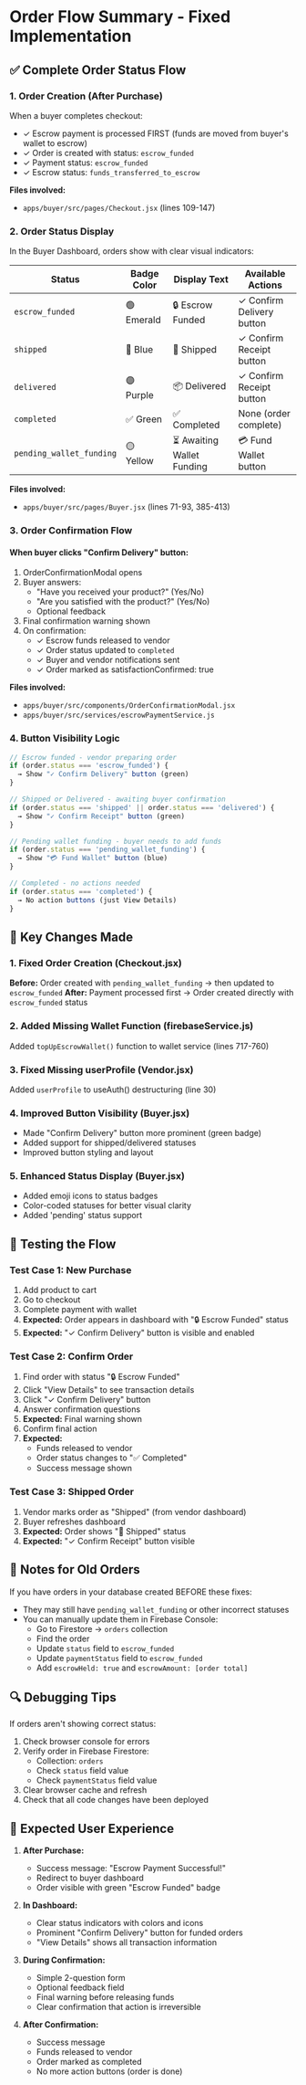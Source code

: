 # Order Flow Summary - Fixed Implementation

## ✅ Complete Order Status Flow

### 1. **Order Creation (After Purchase)**
When a buyer completes checkout:
- ✓ Escrow payment is processed FIRST (funds are moved from buyer's wallet to escrow)
- ✓ Order is created with status: `escrow_funded`
- ✓ Payment status: `escrow_funded`
- ✓ Escrow status: `funds_transferred_to_escrow`

**Files involved:**
- `apps/buyer/src/pages/Checkout.jsx` (lines 109-147)

### 2. **Order Status Display**
In the Buyer Dashboard, orders show with clear visual indicators:

| Status | Badge Color | Display Text | Available Actions |
|--------|-------------|--------------|-------------------|
| `escrow_funded` | 🟢 Emerald | 🔒 Escrow Funded | ✓ Confirm Delivery button |
| `shipped` | 🔵 Blue | 🚚 Shipped | ✓ Confirm Receipt button |
| `delivered` | 🟣 Purple | 📦 Delivered | ✓ Confirm Receipt button |
| `completed` | ✅ Green | ✅ Completed | None (order complete) |
| `pending_wallet_funding` | 🟡 Yellow | ⏳ Awaiting Wallet Funding | 💳 Fund Wallet button |

**Files involved:**
- `apps/buyer/src/pages/Buyer.jsx` (lines 71-93, 385-413)

### 3. **Order Confirmation Flow**

#### When buyer clicks "Confirm Delivery" button:
1. OrderConfirmationModal opens
2. Buyer answers:
   - "Have you received your product?" (Yes/No)
   - "Are you satisfied with the product?" (Yes/No)
   - Optional feedback
3. Final confirmation warning shown
4. On confirmation:
   - ✓ Escrow funds released to vendor
   - ✓ Order status updated to `completed`
   - ✓ Buyer and vendor notifications sent
   - ✓ Order marked as satisfactionConfirmed: true

**Files involved:**
- `apps/buyer/src/components/OrderConfirmationModal.jsx`
- `apps/buyer/src/services/escrowPaymentService.js`

### 4. **Button Visibility Logic**

```javascript
// Escrow funded - vendor preparing order
if (order.status === 'escrow_funded') {
  → Show "✓ Confirm Delivery" button (green)
}

// Shipped or Delivered - awaiting buyer confirmation  
if (order.status === 'shipped' || order.status === 'delivered') {
  → Show "✓ Confirm Receipt" button (green)
}

// Pending wallet funding - buyer needs to add funds
if (order.status === 'pending_wallet_funding') {
  → Show "💳 Fund Wallet" button (blue)
}

// Completed - no actions needed
if (order.status === 'completed') {
  → No action buttons (just View Details)
}
```

## 🔧 Key Changes Made

### 1. Fixed Order Creation (Checkout.jsx)
**Before:** Order created with `pending_wallet_funding` → then updated to `escrow_funded`
**After:** Payment processed first → Order created directly with `escrow_funded` status

### 2. Added Missing Wallet Function (firebaseService.js)
Added `topUpEscrowWallet()` function to wallet service (lines 717-760)

### 3. Fixed Missing userProfile (Vendor.jsx)
Added `userProfile` to useAuth() destructuring (line 30)

### 4. Improved Button Visibility (Buyer.jsx)
- Made "Confirm Delivery" button more prominent (green badge)
- Added support for shipped/delivered statuses
- Improved button styling and layout

### 5. Enhanced Status Display (Buyer.jsx)
- Added emoji icons to status badges
- Color-coded statuses for better visual clarity
- Added 'pending' status support

## 🧪 Testing the Flow

### Test Case 1: New Purchase
1. Add product to cart
2. Go to checkout
3. Complete payment with wallet
4. **Expected:** Order appears in dashboard with "🔒 Escrow Funded" status
5. **Expected:** "✓ Confirm Delivery" button is visible and enabled

### Test Case 2: Confirm Order
1. Find order with status "🔒 Escrow Funded"
2. Click "View Details" to see transaction details
3. Click "✓ Confirm Delivery" button
4. Answer confirmation questions
5. **Expected:** Final warning shown
6. Confirm final action
7. **Expected:** 
   - Funds released to vendor
   - Order status changes to "✅ Completed"
   - Success message shown

### Test Case 3: Shipped Order
1. Vendor marks order as "Shipped" (from vendor dashboard)
2. Buyer refreshes dashboard
3. **Expected:** Order shows "🚚 Shipped" status
4. **Expected:** "✓ Confirm Receipt" button visible

## 📝 Notes for Old Orders

If you have orders in your database created BEFORE these fixes:
- They may still have `pending_wallet_funding` or other incorrect statuses
- You can manually update them in Firebase Console:
  - Go to Firestore → `orders` collection
  - Find the order
  - Update `status` field to `escrow_funded`
  - Update `paymentStatus` field to `escrow_funded`
  - Add `escrowHeld: true` and `escrowAmount: [order total]`

## 🔍 Debugging Tips

If orders aren't showing correct status:
1. Check browser console for errors
2. Verify order in Firebase Firestore:
   - Collection: `orders`
   - Check `status` field value
   - Check `paymentStatus` field value
3. Clear browser cache and refresh
4. Check that all code changes have been deployed

## 📱 Expected User Experience

1. **After Purchase:**
   - Success message: "Escrow Payment Successful!"
   - Redirect to buyer dashboard
   - Order visible with green "Escrow Funded" badge

2. **In Dashboard:**
   - Clear status indicators with colors and icons
   - Prominent "Confirm Delivery" button for funded orders
   - "View Details" shows all transaction information

3. **During Confirmation:**
   - Simple 2-question form
   - Optional feedback field
   - Final warning before releasing funds
   - Clear confirmation that action is irreversible

4. **After Confirmation:**
   - Success message
   - Funds released to vendor
   - Order marked as completed
   - No more action buttons (order is done)

